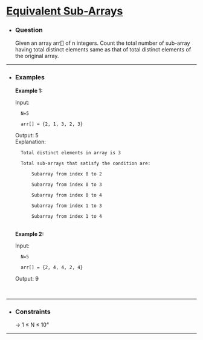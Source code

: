 <a href="https://practice.geeksforgeeks.org/problems/equivalent-sub-arrays3731/1#"><h1> Equivalent Sub-Arrays </h1></a>

- <h3>Question</h3>
    Given an array arr[] of n integers. Count the total number of sub-array having total distinct elements same as that of total distinct elements of the original array.
<hr>

- <h3>Examples</h3>
    <div>
    <b>Example 1:</b>

    <!-- ![example-1](images/) -->

    Input: <br>
        
        N=5
        
        arr[] = {2, 1, 3, 2, 3} 
    Output: 5 <br>
    Explanation: 
    
        Total distinct elements in array is 3
        
        Total sub-arrays that satisfy the condition are:
        
            Subarray from index 0 to 2
            
            Subarray from index 0 to 3
            
            Subarray from index 0 to 4
            
            Subarray from index 1 to 3
            
            Subarray from index 1 to 4
    </div>
    <br>
    <div>
    <b>Example 2:</b>

    Input: <br>

        N=5
        
        arr[] = {2, 4, 4, 2, 4} 

    Output: 9 <br>
    </div>
    <br>
<hr>

- <h3>Constraints</h3>
    → 1 ≤ N ≤ 10⁴
<hr>

